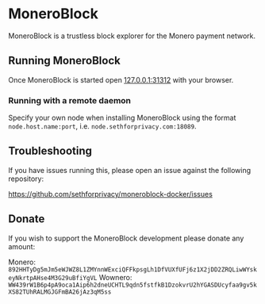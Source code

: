 # MoneroBlock

MoneroBlock is a trustless block explorer for the Monero payment network.

## Running MoneroBlock

Once MoneroBlock is started open [127.0.0.1:31312](http://127.0.0.1:31312/) with your browser.

### Running with a remote daemon

Specify your own node when installing MoneroBlock using the format `node.host.name:port`, i.e. `node.sethforprivacy.com:18089`.

## Troubleshooting

If you have issues running this, please open an issue against the following repository:

https://github.com/sethforprivacy/moneroblock-docker/issues

## Donate

If you wish to support the MoneroBlock development please donate any amount:

Monero: `892HHTyDg5mJm5eWJWZ8L1ZMYnnWExciQFFkpsgLh1DfVUXfUFj6z1X2jDD2ZRQLiwWYskeyNkrtpAHse4M3G29uBfiYgVL`
Wownero: `WW439rW1B6p4pA9oca1Aip6h2dneUCHTL9qdn5fstfkB1DzokvrU2hYGASDUcyfaa9gv5kXS82TUhRALMGJGFmBA26jAz3qM5ss`

